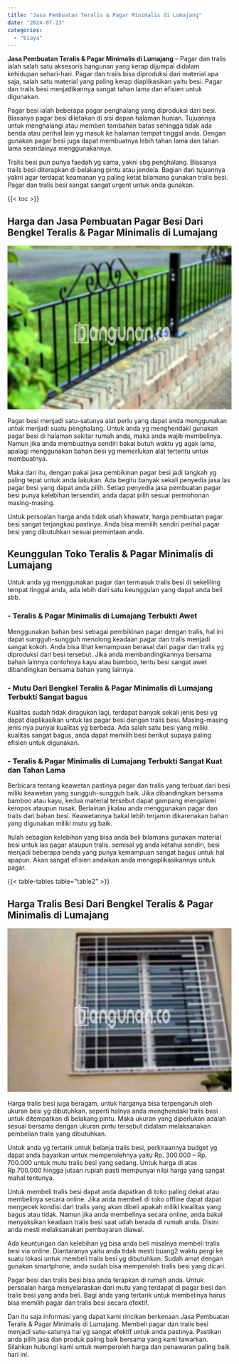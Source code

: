 ```yaml
---
title: "Jasa Pembuatan Teralis & Pagar Minimalis di Lumajang"
date: "2024-07-23"
categories: 
  - "biaya"
---
```


**Jasa Pembuatan Teralis & Pagar Minimalis di Lumajang** – Pagar dan tralis ialah salah satu aksesoris bangunan yang kerap dijumpai didalam kehidupan sehari-hari. Pagar dan trails bisa diproduksi dari material apa saja, salah satu material yang paling kerap diaplikasikan yaitu besi. Pagar dan trails besi menjadikannya sangat tahan lama dan efisien untuk digunakan.

Pagar besi ialah beberapa pagar penghalang yang diproduksi dari besi. Biasanya pagar besi diletakan di sisi depan halaman hunian. Tujuannya untuk menghalangi atau memberi tambahan batas sehingga tidak ada benda atau perihal lain yg masuk ke halaman tempat tinggal anda. Dengan gunakan pagar besi juga dapat membuatnya lebih tahan lama dan tahan lama seandainya menggunakannya.

Tralis besi pun punya faedah yg sama, yakni sbg penghalang. Biasanya trails besi diterapkan di belakang pintu atau jendela. Bagian dari tujuannya yakni agar terdapat keamanan yg paling ketat bilamana gunakan tralis besi. Pagar dan tralis besi sangat sangat urgent untuk anda gunakan.

{{< toc >}}

## Harga dan Jasa Pembuatan Pagar Besi Dari Bengkel Teralis & Pagar Minimalis di Lumajang

![Jasa Pembuatan Teralis & Pagar Minimalis di Lumajang](/images/pagar-minimalis-murah-35.png)

Pagar besi menjadi satu-satunya alat perlu yang dapat anda menggunakan untuk menjadi suatu penghalang. Untuk anda yg menghendaki gunakan pagar besi di halaman sekitar rumah anda, maka anda wajib membelinya. Namun jika anda membuatnya sendiri bakal butuh waktu yg agak lama, apalagi menggunakan bahan besi yg memerlukan alat tertentu untuk membuatnya.

Maka dari itu, dengan pakai jasa pembikinan pagar besi jadi langkah yg paling tepat untuk anda lakukan. Ada begitu banyak sekali penyedia jasa las pagar besi yang dapat anda pilih. Setiap penyedia jasa pembuatan pagar besi punya kelebihan tersendiri, anda dapat pilih sesuai permohonan masing-masing.

Untuk persoalan harga anda tidak usah khawatir, harga pembuatan pagar besi sangat terjangkau pastinya. Anda bisa memilih sendiri perihal pagar besi yang dibutuhkan sesuai permintaan anda.

## Keunggulan Toko Teralis & Pagar Minimalis di Lumajang

Untuk anda yg menggunakan pagar dan termasuk tralis besi di sekeliling tempat tinggal anda, ada lebih dari satu keunggulan yang dapat anda beli sbb.

### \- Teralis & Pagar Minimalis di Lumajang Terbukti Awet

Menggunakan bahan besi sebagai pembikinan pagar dengan tralis, hal ini dapat sungguh-sungguh menolong keadaan pagar dan tralis menjadi sangat kokoh. Anda bisa lihat kemampuan berasal dari pagar dan tralis yg diproduksi dari besi tersebut. Jika anda membandingkannya bersama bahan lainnya contohnya kayu atau bamboo, tentu besi sangat awet dibandingkan bersama bahan yang lainnya.

### \- Mutu Dari Bengkel Teralis & Pagar Minimalis di Lumajang Terbukti Sangat bagus

Kualitas sudah tidak diragukan lagi, terdapat banyak sekali jenis besi yg dapat diaplikasikan untuk las pagar besi dengan tralis besi. Masing-masing jenis nya punyai kualitas yg berbeda. Ada salah satu besi yang miliki kualitas sangat bagus, anda dapat memilih besi berikut supaya paling efisien untuk digunakan.

### \- Teralis & Pagar Minimalis di Lumajang Terbukti Sangat Kuat dan Tahan Lama

Berbicara tentang keawetan pastinya pagar dan tralis yang terbuat dari besi miliki keawetan yang sungguh-sungguh baik. Jika dibandingkan bersama bamboo atau kayu, kedua material tersebut dapat gampang mengalami keropos ataupun rusak. Berlainan jikalau anda menggunakan pagar dan tralis dari bahan besi. Keawetannya bakal lebih terjamin dikarenakan bahan yang digunakan miliki mutu yg baik.

Itulah sebagian kelebihan yang bisa anda beli bilamana gunakan material besi untuk las pagar ataupun tralis. semisal yg anda ketahui sendiri, besi menjadi beberapa benda yang punya kemampuan sangat bagus untuk hal apapun. Akan sangat efisien andaikan anda mengaplikasikannya untuk pagar.

{{< table-tables table="table2" >}}

## Harga Tralis Besi Dari Bengkel Teralis & Pagar Minimalis di Lumajang

![Jasa Pembuatan Teralis & Pagar Minimalis di Lumajang](/images/teralis-minimalis-murah-05.png)

Harga tralis besi juga beragam, untuk harganya bisa terpengaruh oleh ukuran besi yg dibutuhkan. seperti halnya anda menghendaki tralis besi untuk ditempatkan di belakang pintu. Maka ukuran yang diperlukan adalah sesuai bersama dengan ukuran pintu tersebut didalam melaksanakan pembelian tralis yang dibutuhkan.

Untuk anda yg tertarik untuk belanja tralis besi, perkiraannya budget yg dapat anda bayarkan untuk memperolehnya yaitu Rp. 300.000 – Rp. 700.000 untuk mutu tralis besi yang sedang. Untuk harga di atas Rp.700.000 hingga jutaan rupiah pasti mempunyai nilai harga yang sangat mahal tentunya.

Untuk membeli tralis besi dapat anda dapatkan di toko paling dekat atau membelinya secara online. Jika anda membeli di toko offline dapat dapat mengecek kondisi dari tralis yang akan dibeli apakah miliki kwalitas yang bagus atau tidak. Namun jika anda membelinya secara online, anda bakal menyaksikan keadaan tralis besi saat udah berada di rumah anda. Disini anda mesti melaksanakan pembayaran diawal.

Ada keuntungan dan kelebihan yg bisa anda beli misalnya membeli tralis besi via online. Diantaranya yaitu anda tidak mesti buang2 waktu pergi ke suatu lokasi untuk membeli tralis besi yg dibutuhkan. Sudah amat dengan gunakan smartphone, anda sudah bisa memperoleh tralis besi yang dicari.

Pagar besi dan tralis besi bisa anda terapkan di rumah anda. Untuk persoalan harga menyelaraskan dari mutu yang terdapat di pagar besi dan tralis besi yang anda beli. Bagi anda yang tertarik untuk membelinya harus bisa memilih pagar dan tralis besi secara efektif.

Dan itu saja informasi yang dapat kami rincikan berkenaan Jasa Pembuatan Teralis & Pagar Minimalis di Lumajang. Membeli pagar dan tralis besi menjadi satu-satunya hal yg sangat efektif untuk anda pastinya. Pastikan anda pilih jasa dan produk paling baik bersama yang kami tawarkan. Silahkan hubungi kami untuk memperoleh harga dan penawaran paling baik hari ini.

